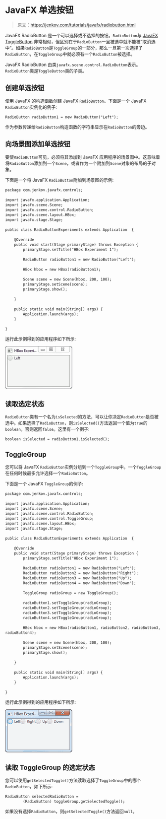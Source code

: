 # JavaFX 单选按钮

> 原文：<https://jenkov.com/tutorials/javafx/radiobutton.html>

JavaFX RadioButton 是一个可以选择或不选择的按钮。`RadioButton`与 [JavaFX ToggleButton](togglebutton.html) 非常相似，但区别在于`RadioButton`一旦被选中就不能被“取消选中”。如果`RadioButton`是`ToggleGroup`的一部分，那么一旦第一次选择了`RadioButton`，在`ToggleGroup`中就必须有一个`RadioButton`被选择。

JavaFX RadioButton 由类`javafx.scene.control.RadioButton`表示。`RadioButton`类是`ToggleButton`类的子类。

## 创建单选按钮

使用 JavaFX 的构造函数创建 JavaFX `RadioButton`。下面是一个 JavaFX `RadioButton`实例化的例子:

```
RadioButton radioButton1 = new RadioButton("Left");

```

作为参数传递给`RadioButton`构造函数的字符串显示在`RadioButton`的旁边。

## 向场景图添加单选按钮

要使`RadioButton`可见，必须将其添加到 JavaFX 应用程序的场景图中。这意味着将`RadioButton`添加到一个`Scene`，或者作为一个附加到`Scene`对象的布局的子对象。

下面是一个将 JavaFX `RadioButton`附加到场景图的示例:

```
package com.jenkov.javafx.controls;

import javafx.application.Application;
import javafx.scene.Scene;
import javafx.scene.control.RadioButton;
import javafx.scene.layout.HBox;
import javafx.stage.Stage;

public class RadioButtonExperiments extends Application  {

    @Override
    public void start(Stage primaryStage) throws Exception {
        primaryStage.setTitle("HBox Experiment 1");

        RadioButton radioButton1 = new RadioButton("Left");

        HBox hbox = new HBox(radioButton1);

        Scene scene = new Scene(hbox, 200, 100);
        primaryStage.setScene(scene);
        primaryStage.show();

    }

    public static void main(String[] args) {
        Application.launch(args);
    }

}

```

运行此示例得到的应用程序如下所示:

![A JavaFX RadioButton displayed in the scene graph](img/224efb72b9efadb06a5e46dcfada2257.png)

## 读取选定状态

`RadioButton`类有一个名为`isSelected`的方法，可以让你决定`RadioButton`是否被选中。如果选择了`RadioButton`，则`isSelected()`方法返回一个值为`true`的`boolean`，否则返回`false`。这里有一个例子:

```
boolean isSelected = radioButton1.isSelected();

```

## ToggleGroup

您可以将 JavaFX `RadioButton`实例分组到一个`ToggleGroup`中。一个`ToggleGroup`在任何时候最多允许选择一个`RadioButton`。

下面是一个 JavaFX `ToggleGroup`的例子:

```
package com.jenkov.javafx.controls;

import javafx.application.Application;
import javafx.scene.Scene;
import javafx.scene.control.RadioButton;
import javafx.scene.control.ToggleGroup;
import javafx.scene.layout.HBox;
import javafx.stage.Stage;

public class RadioButtonExperiments extends Application  {

    @Override
    public void start(Stage primaryStage) throws Exception {
        primaryStage.setTitle("HBox Experiment 1");

        RadioButton radioButton1 = new RadioButton("Left");
        RadioButton radioButton2 = new RadioButton("Right");
        RadioButton radioButton3 = new RadioButton("Up");
        RadioButton radioButton4 = new RadioButton("Down");

        ToggleGroup radioGroup = new ToggleGroup();

        radioButton1.setToggleGroup(radioGroup);
        radioButton2.setToggleGroup(radioGroup);
        radioButton3.setToggleGroup(radioGroup);
        radioButton4.setToggleGroup(radioGroup);

        HBox hbox = new HBox(radioButton1, radioButton2, radioButton3, radioButton4);

        Scene scene = new Scene(hbox, 200, 100);
        primaryStage.setScene(scene);
        primaryStage.show();

    }

    public static void main(String[] args) {
        Application.launch(args);
    }

}

```

运行此示例得到的应用程序如下所示:

![Four JavaFX RadioButton instances in a ToggleGroup displayed in the scene graph](img/dd7ebb83ae2bcc169dd1993945b7ed04.png)

## 读取 ToggleGroup 的选定状态

您可以使用`getSelectedToggle()`方法读取选择了`ToggleGroup`中的哪个`RadioButton`，如下所示:

```
RadioButton selectedRadioButton =
        (RadioButton) toggleGroup.getSelectedToggle();

```

如果没有选择`RadioButton`，则`getSelectedToggle()`方法返回`null`。
